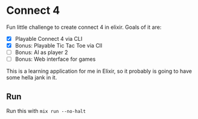 # Connect 4

Fun little challenge to create connect 4 in elixir. Goals of it are:

- [x] Playable Connect 4 via CLI
- [x] Bonus: Playable Tic Tac Toe via ClI
- [ ] Bonus: AI as player 2
- [ ] Bonus: Web interface for games

This is a learning application for me in Elixir, so it probably is going to have
some hella jank in it.

## Run

Run this with `mix run --no-halt`
